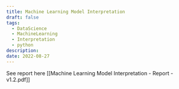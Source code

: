 ```yaml
---
title: Machine Learning Model Interpretation
draft: false
tags:
  - DataScience
  - MachineLearning
  - Interpretation
  - python
description: 
date: 2022-08-27
---
```

 
See report here [[Machine Learning Model Interpretation - Report - v1.2.pdf]]